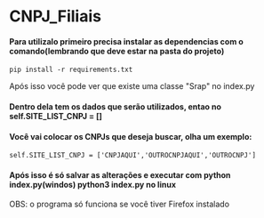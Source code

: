  <h1 aling="center">CNPJ_Filiais</h1>
<h4>Para utilizalo primeiro precisa instalar as dependencias com o comando(lembrando que deve estar na pasta do projeto)</h4>

```
pip install -r requirements.txt 
```

</h4>Após isso você pode ver que existe uma classe "Srap" no index.py</h4>
<h4>Dentro dela tem os dados que serão utilizados, entao no self.SITE_LIST_CNPJ = []</h4>
<h4>Você vai colocar os CNPJs que deseja buscar, olha um exemplo:</h4>

```
self.SITE_LIST_CNPJ = ['CNPJAQUI','OUTROCNPJAQUI','OUTROCNPJ']
```

<h4>Após isso é só salvar as alterações e executar com python index.py(windos) python3 index.py no linux</h4>
</h3>OBS: o programa só funciona se você tiver Firefox instalado</h3>
